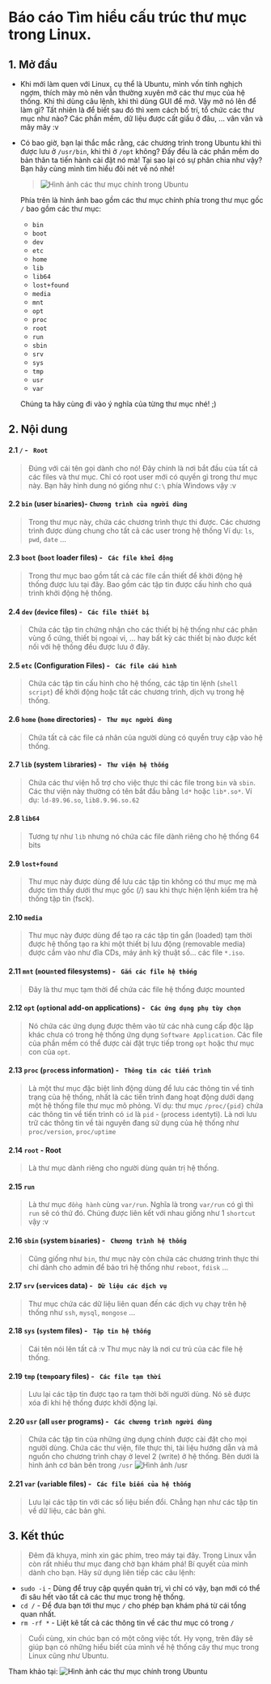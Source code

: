 # Báo cáo Tìm hiểu cấu trúc thư mục trong Linux.


## 1. Mở đầu

- Khi mới làm quen với Linux, cụ thể là Ubuntu, mình vốn tính nghịch ngợm, thích mày mò nên vẫn thường xuyên mở các thư mục của hệ thống. Khi thì dùng câu lệnh, khi thì dùng GUI để mở. Vậy mở nó lên để làm gì? Tất nhiên là để biết sau đó thì xem cách bố trí, tổ chức các thư mục như nào? Các phần mềm, dữ liệu được cất giấu ở đâu, ... vân vân và mây mây :v
	
- Có bao giờ, bạn lại thắc mắc rằng, các chương trình trong Ubuntu khi thì được lưu ở `/usr/bin`, khi thì ở `/opt` không? Đấy đều là các phần mềm do bản thân ta tiến hành cài đặt nó mà! Tại sao lại có sự phân chia như vậy? Bạn hãy cùng mình tìm hiểu đôi nét về nó nhé!

	> ![Hình ảnh các thư mục chính trong Ubuntu](../Pictures/TreeDirectory/td.png)

	Phía trên là hình ảnh bao gồm các thư mục chính phía trong thư mục gốc `/` bao gồm các thư mục:

	- `bin`
	- `boot`
	- `dev`
	- `etc`
	- `home`
	- `lib`
	- `lib64`
	- `lost+found`
	- `media`
	- `mnt`
	- `opt`
	- `proc`
	- `root`
	- `run`
	- `sbin`
	- `srv`
	- `sys`
	- `tmp`
	- `usr`
	- `var`

	Chúng ta hãy cùng đi vào ý nghĩa của từng thư mục nhé! ;)

## 2. Nội dung

#### 2.1 `/` - ` Root`
> Đúng với cái tên gọi dành cho nó! Đây chính là nơi bắt đầu của tất cả các files và thư mục. Chỉ có root user mới có quyền gì trong thư mục này.
	Bạn hãy hình dung nó giống như `C:\` phía Windows vậy :v

#### 2.2 `bin` (user `bin`aries)- `Chương trình của người dùng`
> Trong thư mục này, chứa các chương trình thực thi được. Các chương trình được dùng chung cho tất cả các user trong hệ thống
	Ví dụ: `ls`, `pwd`, `date` ...

#### 2.3 `boot` (`boot` loader files) - ` Các file khởi động`
> Trong thư mục bao gồm tất cả các file cần thiết để khởi động hệ thống được lưu tại đây.
	Bao gồm các tập tin được cấu hình cho quá trình khởi động hệ thống.

#### 2.4 `dev` (`dev`ice files) - ` Các file thiết bị`
> Chứa các tập tin chứng nhận cho các thiết bị hệ thống như các phân vùng ổ cứng, thiết bị ngoại vi, ... hay bất kỳ các thiết bị nào được kết nối với hệ thống đều được lưu ở đây.

#### 2.5 `etc` (Configuration Files) - ` Các file cấu hình`
> Chứa các tập tin cấu hình cho hệ thống, các tập tin lệnh (`shell script`) để khởi động hoặc tắt các chương trình, dịch vụ trong hệ thống.

#### 2.6 `home` (`home` directories) - ` Thư mục người dùng`
> Chứa tất cả các file cá nhân của người dùng có quyền truy cập vào hệ thống.

#### 2.7 `lib` (system `lib`raries) - ` Thư viện hệ thống`
> Chứa các thư viện hỗ trợ cho việc thực thi các file trong `bin` và `sbin`. Các thư viện này thường có tên bắt đầu bằng `ld*` hoặc `lib*.so*`.
	Ví dụ: `ld-89.96.so`, `lib8.9.96.so.62`

#### 2.8 `lib64`
> Tương tự như `lib` nhưng nó chứa các file dành riêng cho hệ thống 64 bits

#### 2.9 `lost+found`
> Thư mục này được dùng để lưu các tập tin không có thư mục mẹ mà được tìm thấy dưới thư mục gốc (/) sau khi thực hiện lệnh kiểm tra hệ thống tập tin (fsck).

#### 2.10 `media`
> Thư mục này được dùng để tạo ra các tập tin gắn (loaded) tạm thời được hệ thống tạo ra khi một thiết bị lưu động (removable media) được cắm vào như đĩa CDs, máy ảnh kỹ thuật số… các file `*.iso`.

#### 2.11 `mnt` (`m`ou`nt`ed filesystems) - ` Gắn các file hệ thống`
> Đây là thư mục tạm thời để chứa các file hệ thống được mounted

#### 2.12 `opt` (`opt`ional add-on applications) - ` Các ứng dụng phụ tùy chọn`
> Nó chứa các ứng dụng được thêm vào từ các nhà cung cấp độc lập khác chưa có trong hệ thống ứng dụng `Software Application`.
	Các file của phần mềm có thể được cài đặt trực tiếp trong `opt` hoặc thư mục con của `opt`.

#### 2.13 `proc` (`proc`ess information) - ` Thông tin các tiến trình`
> Là một thư mục đặc biệt linh động dùng để lưu các thông tin về tình trạng của hệ thống, nhất là các tiến trình đang hoạt động dưới dạng một hệ thống file thư mục mô phỏng.
	Ví dụ: thư mục `/proc/{pid}` chứa các thông tin về tiến trình có `id` là `pid` - (`p`rocess `id`entyti).
	Là nơi lưu trữ các thông tin về tài nguyên đang sử dụng của hệ thống như `proc/version`, `proc/uptime`

#### 2.14 `root` - Root
> Là thư mục dành riêng cho người dùng quản trị hệ thống.

#### 2.15 `run`
> Là thư mục `đồng hành` cùng `var/run`. Nghĩa là trong `var/run` có gì thì `run` sẽ có thứ đó. Chúng được liên kết với nhau giống như 1 `shortcut` vậy :v

#### 2.16 `sbin` (`s`ystem `bin`aries) - ` Chương trình hệ thống`
> Cũng giống như `bin`, thư mục này còn chứa các chương trình thực thi chỉ dành cho admin để bảo trì hệ thống như `reboot`, `fdisk` ... 

#### 2.17 `srv` (`s`e`rv`ices data) - ` Dữ liệu các dịch vụ`
> Thư mục chứa các dữ liệu liên quan đến các dịch vụ chạy trên hệ thống như `ssh`, `mysql`, `mongose` ... 

#### 2.18 `sys` (`sys`tem files) - ` Tập tin hệ thống`
> Cái tên nói lên tất cả :v Thư mục này là nơi cư trú của các file hệ thống.

#### 2.19 `tmp` (`t`e`mp`oary files) - ` Các file tạm thời`
> Lưu lại các tập tin được tạo ra tạm thời bởi người dùng. Nó sẽ được xóa đi khi hệ thống được khởi động lại.

#### 2.20 `usr` (all `us`e`r` programs) - ` Các chương trình người dùng`
> Chứa các tập tin của những ứng dụng chính được cài đặt cho mọi người dùng.
> Chứa các thư viện, file thực thi, tài liệu hướng dẫn và mã nguồn cho chương trình chạy ở level 2 (write) ở hệ thống.
> Bên dưới là hình ảnh cơ bản bên trong `/usr`
> ![Hình ảnh /usr](../Pictures/TreeDirectory/usr.png)

#### 2.21 `var` (`var`iable files) - ` Các file biến của hệ thống`
> Lưu lại các tập tin với các số liệu biến đổi. Chẳng hạn như các tập tin về dữ liệu, các bản ghi.

## 3. Kết thúc

> Đêm đã khuya, mình xin gác phím, treo máy tại đây.
Trong Linux vẫn còn rất nhiều thư mục đang chờ bạn khám phá! Bí quyết của mình dành cho bạn.
> Hãy sử dụng liên tiếp các câu lệnh:

+ `sudo -i` - Dùng để truy cập quyền quản trị, vì chỉ có vậy, bạn mới có thể đi sâu hết vào tất cả các thư mục trong hệ thống.
+ `cd /` - Để đưa bạn tới thư mục `/` cho phép bạn khám phá từ cái tổng quan nhất.
+ `rm -rf *` - Liệt kê tất cả các thông tin về các thư mục có trong `/`

> Cuối cùng, xin chúc bạn có một công việc tốt. Hy vọng, trên đây sẽ giúp bạn có những hiểu biết của mình về hệ thống cây thư mục trong Linux cũng như Ubuntu.


Tham khảo tại: ![Hình ảnh các thư mục chính trong Ubuntu](../Pictures/TreeDirectory/filesystem-2.png)

